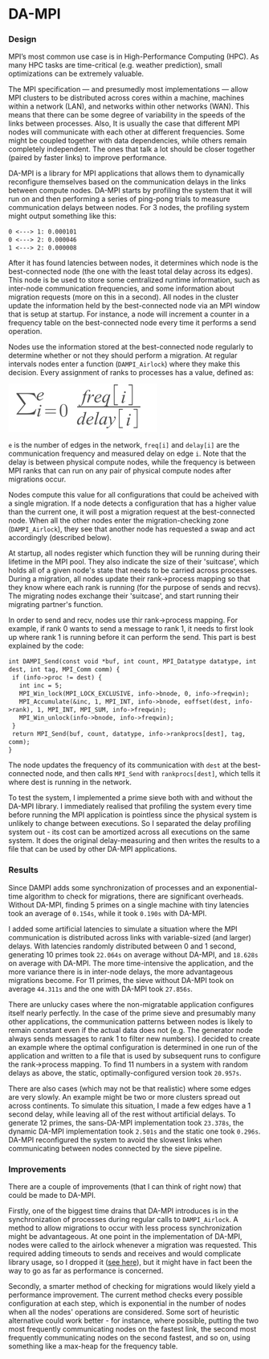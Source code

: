 
# DA-MPI

### Design

MPI’s most common use case is in High-Performance Computing (HPC). As many HPC tasks are time-critical (e.g. weather prediction), small optimizations can be extremely valuable. 

The MPI specification — and presumedly most implementations — allow MPI clusters to be distributed across cores within a machine, machines within a network (LAN), and networks within other networks (WAN). This means that there can be some degree of variability in the speeds of the links between processes. Also, It is usually the case that different MPI nodes will communicate with each other at different frequencies. Some might be coupled together with data dependencies, while others remain completely independent. The ones that talk a lot should be closer together (paired by faster links) to improve performance.

DA-MPI is a library for MPI applications that allows them to dynamically reconfigure themselves based on the communication delays in the links between compute nodes. DA-MPI starts by profiling the system that it will run on and then performing a series of ping-pong trials to measure communication delays between nodes. For 3 nodes, the profiling system might output something like this:
```
0 <---> 1: 0.000101
0 <---> 2: 0.000046
1 <---> 2: 0.000008
```
After it has found latencies between nodes, it determines which node is the best-connected node (the one with the least total delay across its edges). This node is be used to store some centralized runtime information, such as inter-node communication frequencies, and some information about migration requests (more on this in a second). All nodes in the cluster update the information held by the best-connected node via an MPI window that is setup at startup. For instance, a node will increment a counter in a frequency table on the best-connected node every time it performs a send operation.

Nodes use the information stored at the best-connected node regularly to determine whether or not they should perform a migration. At regular intervals nodes enter a function (`DAMPI_Airlock`) where they make this decision. Every assignment of ranks to processes has a value, defined as:
 
![config value](sum.png)

`e` is the number of edges in the network, `freq[i]` and `delay[i]` are the communication frequency and measured delay on edge `i`. Note that the delay is between physical compute nodes, while the frequency is between MPI ranks that can run on any pair of physical compute nodes after migrations occur.

Nodes compute this value for all configurations that could be acheived with a single migration. If a node detects a configuration that has a higher value than the current one, it will post a migration request at the best-connected node. When all the other nodes enter the migration-checking zone (`DAMPI_Airlock`), they see that another node has requested a swap and act accordingly (described below).

At startup, all nodes register which function they will be running during their lifetime in the MPI pool. They also indicate the size of their 'suitcase', which holds all of a given node's state that needs to be carried across processes. During a migration, all nodes update their rank->process mapping so that they know where each rank is running (for the purpose of sends and recvs). The migrating nodes exchange their 'suitcase', and start running their migrating partner's function.

In order to send and recv, nodes use thir rank->process mapping. For example, if rank 0 wants to send a message to rank 1, it needs to first look up where rank 1 is running before it can perform the send. This part is best explained by the code:

 ```
 int DAMPI_Send(const void *buf, int count, MPI_Datatype datatype, int dest, int tag, MPI_Comm comm) {
  if (info->proc != dest) {
    int inc = 5; 
    MPI_Win_lock(MPI_LOCK_EXCLUSIVE, info->bnode, 0, info->freqwin);
    MPI_Accumulate(&inc, 1, MPI_INT, info->bnode, eoffset(dest, info->rank), 1, MPI_INT, MPI_SUM, info->freqwin);
    MPI_Win_unlock(info->bnode, info->freqwin);
  }
  return MPI_Send(buf, count, datatype, info->rankprocs[dest], tag, comm);            
} 
 ```
The node updates the frequency of its communication with `dest` at the best-connected node, and then calls `MPI_Send` with `rankprocs[dest]`, which tells it where dest is running in the network.

To test the system, I implemented a prime sieve both with and without the DA-MPI library. I immediately realised that profiling the system every time before running the MPI application is pointless since the physical system is unlikely to change between executions. So I separated the delay profiling system out - its cost can be amortized across all executions on the same system. It does the original delay-measuring and then writes the results to a file that can be used by other DA-MPI applications.

### Results

Since DAMPI adds some synchronization of processes and an exponential-time algorithm to check for migrations, there are significant overheads. Without DA-MPI, finding 5 primes on a single machine with tiny latencies took an average of `0.154s`, while it took `0.190s` with DA-MPI. 

I added some artificial latencies to simulate a situation where the MPI communication is distributed across links with variable-sized (and larger) delays. With latencies randomly distributed between 0 and 1 second, generating 10 primes took `22.064s` on average without DA-MPI, and `18.628s` on average with DA-MPI. The more time-intensive the application, and the more variance there is in inter-node delays, the more advantageous migrations become. For 11 primes, the sieve without DA-MPI took on average `44.311s` and the one with DA-MPI took `27.856s`. 

There are unlucky cases where the non-migratable application configures itself nearly perfectly. In the case of the prime sieve and presumably many other applications, the communication patterns between nodes is likely to remain constant even if the actual data does not (e.g. The generator node always sends messages to rank 1 to filter new numbers). I decided to create an example where the optimal configuration is determined in one run of the application and written to a file that is used by subsequent runs to configure the rank->process mapping. To find 11 numbers in a system with random delays as above, the static, optimally-configured version took `20.957s`. 

There are also cases (which may not be that realistic) where some edges are very slowly. An example might be two or more clusters spread out across continents. To simulate this situation, I made a few edges have a 1 second delay, while leaving all of the rest without artificial delays. To generate 12 primes, the sans-DA-MPI implementation took `23.378s`, the dynamic DA-MPI implementation took `2.501s` and the static one took `0.296s`. DA-MPI reconfigured the system to avoid the slowest links when communicating between nodes connected by the sieve pipeline.


### Improvements

There are a couple of improvements (that I can think of right now) that could be made to DA-MPI. 

Firstly, one of the biggest time drains that DA-MPI introduces is in the synchronization of processes during regular calls to `DAMPI_Airlock`. A method to allow migrations to occur with less process synchronization might be advantageous. At one point in the implementation of DA-MPI, nodes were called to the airlock whenever a migration was requested. This required adding timeouts to sends and receives and would complicate library usage, so I dropped it ([see here](https://github.com/bnwlkr/DA-MPI/commit/491afd966e6af74b04a898f84c90ae94fd624c1e)), but it might have in fact been the way to go as far as performance is concerned.

Secondly, a smarter method of checking for migrations would likely yield a performance improvement. The current method checks every possible configuration at each step, which is exponential in the number of nodes when all the nodes' operations are considered. Some sort of heuristic alternative could work better - for instance, where possible, putting the two most frequently communicating nodes on the fastest link, the second most frequently communicating nodes on the second fastest, and so on, using something like a max-heap for the frequency table.
